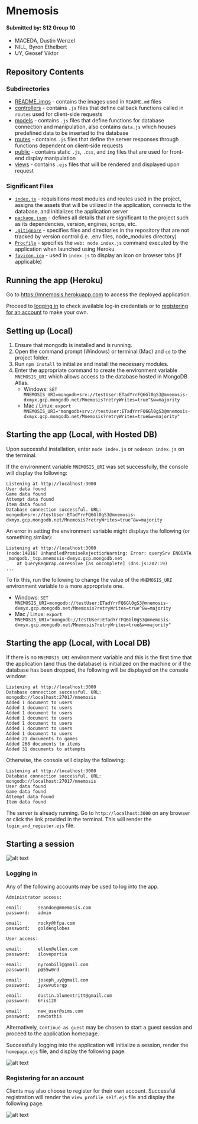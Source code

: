 # **Mnemosis**

#### __Submitted by: S12 Group 10__
- MACEDA, Dustin Wenzel
- NILL, Byron Ethelbert
- UY, Geosef Viktor

## **Repository Contents**

### Subdirectories
- [README_imgs](https://github.com/ccapdev1920T2/s12g10/tree/Phase_3/README_imgs) - contains the images used in `README.md` files
- [controllers](https://github.com/ccapdev1920T2/s12g10/tree/Phase_3/controllers) - contains `.js` files that define callback functions called in `routes` used for client-side requests
- [models](https://github.com/ccapdev1920T2/s12g10/tree/Phase_3/models) - contains `.js` files that define functions for database connection and manipulation, also contains `data.js` which houses predefined data to be inserted to the database
- [routes](https://github.com/ccapdev1920T2/s12g10/tree/Phase_3/routes) - contains `.js` files that define the server responses through functions dependent on client-side requests
- [public](https://github.com/ccapdev1920T2/s12g10/tree/Phase_3/public) - contains static `.js`, `.css`, and `img` files that are used for front-end display manipulation
- [views](https://github.com/ccapdev1920T2/s12g10/tree/Phase_3/views) - contains `.ejs` files that will be rendered and displayed upon request

### Significant Files
- [`index.js`](https://github.com/ccapdev1920T2/s12g10/blob/Phase_3/index.js) - requisitions most modules and routes used in the project, assigns the assets that will be utilized in the application, connects to the database, and initializes the application server
- [`package.json`](https://github.com/ccapdev1920T2/s12g10/blob/Phase_3/package.json) - defines all details that are significant to the project such as its dependencies, version, engines, scrips, etc.
- [`.gitignore`](https://github.com/ccapdev1920T2/s12g10/blob/Phase_3/.gitignore) - specifies files and directories in the repository that are not tracked by version control (i.e. .env files, node_modules directory)
- [`Procfile`](https://github.com/ccapdev1920T2/s12g10/blob/Phase_3/Procfile) - specifies the `web: node index.js` command executed by the application when launched using Heroku
- [`favicon.ico`](https://raw.githubusercontent.com/ccapdev1920T2/s12g10/Phase_3/favicon.ico) - used in `index.js` to display an icon on browser tabs (if applicable)

## **Running the app (Heroku)**
Go to https://mnemosis.herokuapp.com to access the deployed application. 

Proceed to [logging in](#logging-in) to check available log-in credentials or to [registering for an account](#registering-for-an-account) to make your own.

## **Setting up (Local)**
1. Ensure that mongodb is installed and is running.
2. Open the command prompt (Windows) or terminal (Mac) and `cd` to the project folder.
3. Run `npm install` to initialize and install the necessary modules.
4. Enter the appropriate command to create the environment variable `MNEMOSIS_URI` which allows access to the database hosted in MongoDB Atlas.
   - Windows: `SET MNEMOSIS_URI=mongodb+srv://testUser:ETadYrrFQ6Gl0gS3@mnemosis-dxmyx.gcp.mongodb.net/Mnemosis?retryWrites=true^&w=majority`
   - Mac / Linux: `export MNEMOSIS_URI="mongodb+srv://testUser:ETadYrrFQ6Gl0gS3@mnemosis-dxmyx.gcp.mongodb.net/Mnemosis?retryWrites=true&w=majority"`

## **Starting the app (Local, with Hosted DB)**
Upon successful installation, enter `node index.js` or `nodemon index.js` on the terminal. 

If the environment variable `MNEMOSIS_URI` was set successfully, the console will display the following:
```
Listening at http://localhost:3000
User data found
Game data found
Attempt data found
Item data found
Database connection successful. URL: mongodb+srv://testUser:ETadYrrFQ6Gl0gS3@mnemosis-dxmyx.gcp.mongodb.net/Mnemosis?retryWrites=true^&w=majority
``` 

An error in setting the environment variable might displays the following (or something similar):
```
Listening at http://localhost:3000
(node:14816) UnhandledPromiseRejectionWarning: Error: querySrv ENODATA _mongodb._tcp.mnemosis-dxmyx.gcp.mongodb.net
    at QueryReqWrap.onresolve [as oncomplete] (dns.js:202:19)
...
```
To fix this, run the following to change the value of the `MNEMOSIS_URI` environment variable to a more appropriate one.
 - Windows: `SET MNEMOSIS_URI=mongodb://testUser:ETadYrrFQ6Gl0gS3@mnemosis-dxmyx.gcp.mongodb.net/Mnemosis?retryWrites=true^&w=majority`
 - Mac / Linux: `export MNEMOSIS_URI="mongodb://testUser:ETadYrrFQ6Gl0gS3@mnemosis-dxmyx.gcp.mongodb.net/Mnemosis?retryWrites=true&w=majority"` 

## **Starting the app (Local, with Local DB)**
If there is no `MNEMOSIS_URI` environment variable and this is the first time that the application (and thus the database) is initialized on the machine or if the database has been dropped, the following will be displayed on the console window:
```
Listening at http://localhost:3000
Database connection successful. URL: mongodb://localhost:27017/mnemosis
Added 1 document to users
Added 1 document to users
Added 1 document to users
Added 1 document to users
Added 1 document to users
Added 1 document to users
Added 1 document to users
Added 21 documents to games
Added 268 documents to items
Added 31 documents to attempts
``` 
Otherwise, the console will display the following:
```
Listening at http://localhost:3000
Database connection successful. URL: mongodb://localhost:27017/mnemosis
User data found
Game data found
Attempt data found
Item data found
``` 

The server is already running. Go to `http://localhost:3000` on any browser or click the link provided in the terminal. 
This will render the `login_and_register.ejs` file.

## **Starting a session**
![alt text](./README_imgs/login.png "Login Page")
### Logging in

Any of the following accounts may be used to log into the app.
```
Administrator access:

email:      seandoe@mnemosis.com
password:   admin

email:      rocky@hfpa.com
password:   goldenglobes
```
```
User access:

email:      ellen@ellen.com
password:   iloveportia

email:      nyronbill@gmail.com
password:   p@55w0rd

email:      joseph_uy@gmail.com
password:   zyxwvutsrqp

email:      dustin.blumentritt@gmail.com
password:   6!is120

email:      new_user@sims.com
password:   newtothis
```

Alternatively, `Continue as guest` may be chosen to start a guest session and proceed to the application homepage.

Successfully logging into the application will initialize a session, render the `homepage.ejs` file, and display the following page.

![alt text](./README_imgs/homepage.png "Homepage")

### **Registering for an account**

Clients may also choose to register for their own account. Successful registration will render the `view_profile_self.ejs` file and display the following page.

![alt text](./README_imgs/profile.png "Profile")
